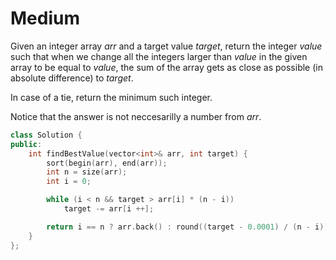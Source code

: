 # Medium

Given an integer array $arr$ and a target value $target$, return the integer $value$ such that when we change all the integers larger than $value$ in the given array to be equal to $value$, the sum of the array gets as close as possible (in absolute difference) to $target$.

In case of a tie, return the minimum such integer.

Notice that the answer is not neccesarilly a number from $arr$.

```cpp
class Solution {
public:
    int findBestValue(vector<int>& arr, int target) {
        sort(begin(arr), end(arr));
        int n = size(arr);
        int i = 0;

        while (i < n && target > arr[i] * (n - i))
            target -= arr[i ++];

        return i == n ? arr.back() : round((target - 0.0001) / (n - i));
    }
};
```

